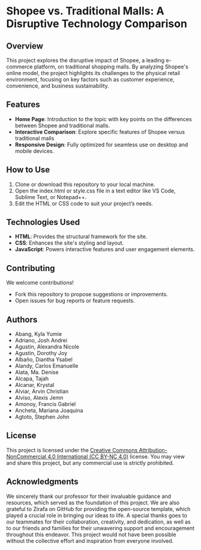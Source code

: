 # Shopee vs. Traditional Malls: A Disruptive Technology Comparison


## Overview
This project explores the disruptive impact of Shopee, a leading e-commerce platform, on traditional shopping malls. By analyzing Shopee's online model, the project highlights its challenges to the physical retail environment, focusing on key factors such as customer experience, convenience, and business sustainability.

## Features
- **Home Page**: Introduction to the topic with key points on the differences between Shopee and traditional malls.
- **Interactive Comparison**: Explore specific features of Shopee versus traditional malls 
- **Responsive Design**: Fully optimized for seamless use on desktop and mobile devices.

## How to Use
1. Clone or download this repository to your local machine.
2. Open the index.html or style.css file in a text editor like VS Code, Sublime Text, or Notepad++.
3. Edit the HTML or CSS code to suit your project’s needs.

## Technologies Used
- **HTML**: Provides the structural framework for the site.
- **CSS**: Enhances the site's styling and layout.
- **JavaScript**: Powers interactive features and user engagement elements.

## Contributing
We welcome contributions!
- Fork this repository to propose suggestions or improvements.
- Open issues for bug reports or feature requests.

## Authors
- Abang, Kyla Yumie
- Adriano, Josh Andrei
- Agustin, Alexandra Nicole
- Agustin, Dorothy Joy
- Albaño, Diantha Ysabel
- Alandy, Carlos Emanuelle
- Alata, Ma. Denise
- Alcapa, Tajah
- Alcanar, Krystal
- Alviar, Arvin Christian
- Alviso, Alexis Jemn
- Amonoy, Francis Gabriel
- Ancheta, Mariana Joaquina
- Agtoto, Stephen John

## License
This project is licensed under the [Creative Commons Attribution-NonCommercial 4.0 International (CC BY-NC 4.0)](https://creativecommons.org/licenses/by-nc/4.0/) license. You may view and share this project, but any commercial use is strictly prohibited.  


## Acknowledgments
We sincerely thank our professor for their invaluable guidance and resources, which served as the foundation of this project. We are also grateful to Zirafa on GitHub for providing the open-source template, which played a crucial role in bringing our ideas to life. A special thanks goes to our teammates for their collaboration, creativity, and dedication, as well as to our friends and families for their unwavering support and encouragement throughout this endeavor. This project would not have been possible without the collective effort and inspiration from everyone involved.



